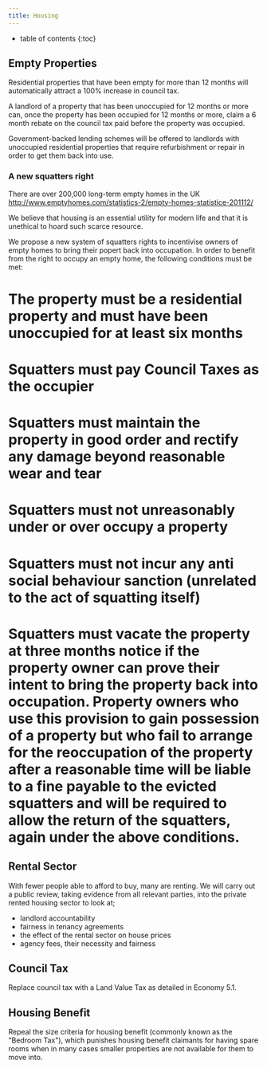 ```yaml
---
title: Housing
---
```

* table of contents
{:toc}

## Empty Properties

Residential properties that have been empty for more than 12 months will automatically attract a 100% increase in council tax.

A landlord of a property that has been unoccupied for 12 months or more can, once the property has been occupied for 12 months or more, claim a 6 month rebate on the council tax paid before the property was occupied.

Government-backed lending schemes will be offered to landlords with unoccupied residential properties that require refurbishment or repair in order to get them back into use.

### A new squatters right

There are over 200,000 long-term empty homes in the UK http://www.emptyhomes.com/statistics-2/empty-homes-statistice-201112/

We believe that housing is an essential utility for modern life and that it is unethical to hoard such scarce resource.

We propose a new system of squatters rights to incentivise owners of empty homes to bring their popert back into occupation. In order to benefit from the right to occupy an empty home, the following conditions must be met:
# The property must be a residential property and must have been unoccupied for at least six months
# Squatters must pay Council Taxes as the occupier
# Squatters must maintain the property in good order and rectify any damage beyond reasonable wear and tear
# Squatters must not unreasonably under or over occupy a property
# Squatters must not incur any anti social behaviour sanction (unrelated to the act of squatting itself)
# Squatters must vacate the property at three months notice if the property owner can prove their intent to bring the property back into occupation. Property owners who use this provision to gain possession of a property but who fail to arrange for the reoccupation of the property after a reasonable time will be liable to a fine payable to the evicted squatters and will be required to allow the return of the squatters, again under the above conditions.

## Rental Sector

With fewer people able to afford to buy, many are renting. We will carry out a public review, taking evidence from all relevant parties, into the private rented housing sector to look at;

  * landlord accountability
  * fairness in tenancy agreements
  * the effect of the rental sector on house prices
  * agency fees, their necessity and fairness

## Council Tax

Replace council tax with a Land Value Tax as detailed in Economy 5.1.

## Housing Benefit

Repeal the size criteria for housing benefit (commonly known as the "Bedroom Tax"), which punishes housing benefit claimants for having spare rooms when in many cases smaller properties are not available for them to move into.
